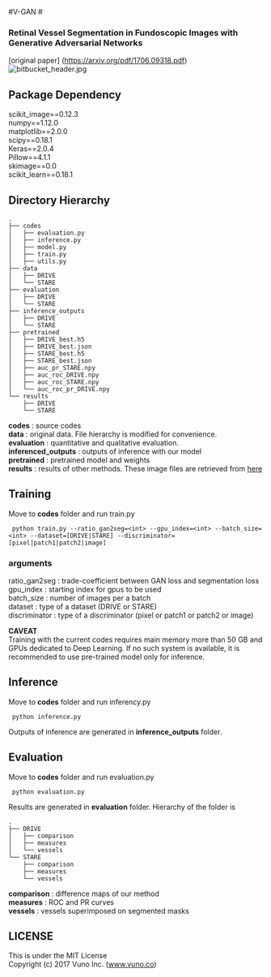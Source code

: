 #V-GAN #
### Retinal Vessel Segmentation in Fundoscopic Images with Generative Adversarial Networks ###
[original paper] (https://arxiv.org/pdf/1706.09318.pdf)
![bitbucket_header.jpg](https://bitbucket.org/repo/ekyjKAX/images/3167681377-bitbucket_header.jpg)

## Package Dependency ##
scikit_image==0.12.3  
numpy==1.12.0  
matplotlib==2.0.0  
scipy==0.18.1  
Keras==2.0.4  
Pillow==4.1.1  
skimage==0.0  
scikit_learn==0.18.1  

## Directory Hierarchy ##
```
.
├── codes
│   ├── evaluation.py
│   ├── inference.py
│   ├── model.py
│   ├── train.py
│   ├── utils.py
├── data
│   ├── DRIVE
│   └── STARE
├── evaluation
│   ├── DRIVE
│   └── STARE
├── inference_outputs
│   ├── DRIVE
│   └── STARE
├── pretrained
│   ├── DRIVE_best.h5
│   ├── DRIVE_best.json
│   ├── STARE_best.h5
│   ├── STARE_best.json
│   ├── auc_pr_STARE.npy
│   ├── auc_roc_DRIVE.npy
│   ├── auc_roc_STARE.npy
│   └── auc_roc_pr_DRIVE.npy
└── results
    ├── DRIVE
    └── STARE
```
**codes** : source codes   
**data** : original data. File hierarchy is modified for convenience.  
**evaluation** : quantitative and qualitative evaluation.  
**inferenced_outputs** : outputs of inference with our model  
**pretrained** : pretrained model and weights  
**results** : results of other methods. These image files are retrieved from [here](http://www.vision.ee.ethz.ch/~cvlsegmentation/driu/downloads.html)  

## Training ##
Move to **codes** folder and run train.py 

``` python train.py --ratio_gan2seg=<int> --gpu_index=<int> --batch_size=<int> --dataset=[DRIVE|STARE] --discriminator=[pixel|patch1|patch2|image]```
### arguments ###
ratio_gan2seg : trade-coefficient between GAN loss and segmentation loss  
gpu_index : starting index for gpus to be used  
batch_size : number of images per a batch  
dataset : type of a dataset (DRIVE or STARE)  
discriminator : type of a discriminator (pixel or patch1 or patch2 or image)  

**CAVEAT**   
Training with the current codes requires main memory more than 50 GB and GPUs dedicated to Deep Learning. If no such system is available, it is recommended to use pre-trained model only for inference.

## Inference ##
Move to **codes** folder and run inferency.py

``` python inference.py```

Outputs of inference are generated in **inference_outputs** folder.


## Evaluation ##
Move to **codes** folder and run evaluation.py

``` python evaluation.py```

Results are generated in **evaluation** folder. Hierarchy of the folder is

```
.
├── DRIVE
│   ├── comparison
│   ├── measures
│   └── vessels
└── STARE
    ├── comparison
    ├── measures
    └── vessels
```
**comparison** : difference maps of our method  
**measures** : ROC and PR curves  
**vessels** : vessels superimposed on segmented masks

## LICENSE ##
This is under the MIT License  
Copyright (c) 2017 Vuno Inc. (www.vuno.co)